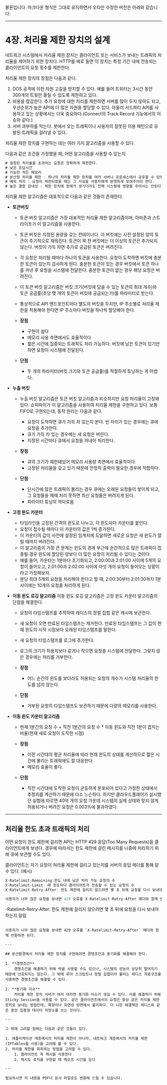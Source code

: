 물론입니다. 마크다운 형식은 그대로 유지하면서 오타만 수정한 버전은 아래와 같습니다:

---

# 4장. 처리율 제한 장치의 설계

네트워크 시스템에서 처리율 제한 장치는 클라이언트 또는 서비스가 보내는 트래픽의 처리율을 제어하기 위한 장치다. HTTP를 예로 들면 이 장치는 특정 기간 내에 전송되는 클라이언트의 요청 횟수를 제한한다.

처리율 제한 장치의 장점은 다음과 같다.

1. DOS 공격에 의한 자원 고갈을 방지할 수 있다. 예를 들어 트위터는 3시간 동안 300개의 트윗만 올릴 수 있도록 제한하고 있다.
2. 비용을 절감한다. 추가 요청에 대한 처리를 제한하면 서버를 많이 두지 않아도 되고, 우선순위가 높은 API에 더 많은 자원을 할당할 수 있다. 아울러 서드파티 API를 사용하고 있는 상황에서는 더욱 중요하다.(Connect의 Track Record 기능에서의 이슈와 같다.)
3. 서버 과부하를 막는다. 봇에서 오는 트래픽이나 사용자의 잘못된 이용 패턴으로 유발된 트래픽을 걸러낼 수 있다.

처리율 제한 장치를 구현하는 데는 여러 가지 알고리즘을 사용할 수 있다.

다음과 같은 조건을 가정했을 때, 어떤 알고리즘을 사용할 수 있는지

```jsx
# 설정된 처리율을 초과하는 요청은 정확하게 제한한다.
# 낮은 응답시간
# 가능한 적은 메모리
# 분산형 처리율 제한 : 하나의 처리율 제한 장치를 여러 서버나 프로세스에서 공유할 수 있어야 한다.
# 예외 처리 : 요청이 제한되었을 때는 그 사실을 사용자에게 분명하게 보여주어야 한다.
# 높은 결함 감내성 : 제한 장치에 장애가 생기더라도 전체 시스템에 영향을 주어서는 안된다.
```

처리율 제한 알고리즘은 대표적으로 다음과 같은 것들이 존재한다.

* **토큰버킷**

  * 토큰 버킷 알고리즘은 가장 대표적인 처리율 제한 알고리즘이며, 아마존과 스트라이프가 이 알고리즘을 사용한다.
  * 토큰 버킷은 지정된 용량을 갖는 컨테이너다. 이 버킷에는 사전 설정된 양의 토큰이 주기적으로 채워진다. 토큰이 꽉 찬 버킷에는 더 이상의 토큰은 추가되지 않는다. 버킷이 가득 차면 추가로 공급된 토큰은 버려진다.
  * 각 요청은 처리될 때마다 하나의 토큰을 사용한다. 요청이 도착하면 버킷에 충분한 토큰이 있는지 검사하게 된다. 충분한 토큰이 있는 경우 버킷에서 토큰 하나를 꺼낸 후 요청을 시스템에 전달한다. 충분한 토큰이 없는 경우 해당 요청은 버려진다.
  * 이 토큰 버킷 알고리즘은 버킷 크기(버킷에 담을 수 있는 토큰의 최대 개수)와 토큰 공급률(초당 몇 개의 토큰이 버킷에 공급되는가)를 파라미터로 받는다.
  * 통상적으로 API 엔드포인트마다 별도의 버킷을 두지만, IP 주소별로 처리율 제한을 적용해야 한다면 IP 주소마다 버킷을 하나씩 할당해야 한다.
  * **장점**

    * 구현이 쉽다
    * 메모리 사용 측면에서도 효율적이다
    * 짧은 시간에 집중되는 트래픽도 처리 가능하다. 버킷에 남은 토큰이 있기만 하면 요청이 시스템에 전달된다.
  * **단점**

    * 두 개의 파라미터(버킷 크기와 토큰 공급률)를 적절하게 튜닝하는 게 어렵다.

* **누출 버킷**

  * 누출 버킷 알고리즘은 토큰 버킷 알고리즘과 비슷하지만 요청 처리율이 고정돼있다. 쇼피파이가 이 알고리즘을 사용하여 처리율 제한을 구현하고 있다. 보통 FIFO로 구현되는데, 동작 원리는 다음과 같다.

    * 요청이 도착하면 큐가 가득 차 있는지 본다. 빈 자리가 있는 경우에는 큐에 요청을 추가한다.
    * 큐가 가득 차 있는 경우에는 새 요청은 버린다.
    * 지정된 시간마다 큐에서 요청을 꺼내어 처리한다.
  * **장점**

    * 큐의 크기가 제한돼있어 메모리 사용량 측면에서 효율적이다.
    * 고정된 처리율을 갖고 있기 때문에 안정적 출력이 필요한 경우에 적합하다.
  * **단점**

    * 단시간에 많은 트래픽이 몰리는 경우 큐에는 오래된 요청들이 쌓이게 되고, 그 요청들을 제때 처리 못하면 최신 요청들은 버려지게 된다.
    * 파라미터 튜닝의 까다로움

* **고정 윈도 카운터**

  * 타임라인을 고정된 간격의 윈도로 나누고, 각 윈도마다 카운터를 붙인다.
  * 요청이 접수될 때마다 이 카운터의 값은 1씩 증가한다.
  * 이 카운터의 값이 사전에 설정된 임계치에 도달하면 새로운 요청은 새 윈도가 열릴 때까지 버려진다.
  * 이 알고리즘의 가장 큰 문제는 윈도의 경계 부근에 순간적으로 많은 트래픽이 집중될 경우 윈도에 할당된 양보다 더 많은 요청이 처리될 수 있다는 것이다.
  * 예를 들어, 카운터는 1분마다 초기화되고, 2:00:00과 2:01:00 사이에 5개의 요청이 들어오고, 2:01:00과 2:02:00 사이에 다섯 개의 요청이 들어오는 상황이라고 가정해보자.
  * 분당 최대 5개의 요청을 처리해야 한다고 할 때, 2:00:30부터 2:01:30까지 1분 사이에는 10개의 요청을 처리하게 된다.

* **이동 윈도 로깅 알고리즘**
  이동 윈도 로깅 알고리즘은 고정 윈도 카운터 알고리즘의 단점을 해결한다.

  * 요청의 타임스탬프를 추적하여 레디스의 정렬 집합 같은 캐시에 보관한다.
  * 새 요청이 오면 만료된 타임스탬프는 제거한다. 만료된 타임스탬프는 그 값이 현재 윈도의 시작 시점보다 오래된 타임스탬프를 말한다.
  * 새 요청의 타임스탬프를 로그에 추가한다.
  * 로그의 크기가 허용치보다 같거나 작으면 요청을 시스템에 전달한다. 그렇지 않은 경우에는 처리를 거부한다.
  * **장점**

    * 어느 순간의 윈도를 보더라도 허용되는 요청의 개수가 시스템 처리율의 한도를 넘지 않는다.
  * **단점**

    * 거부된 요청의 타임스탬프도 보관하기 때문에 다량의 메모리를 사용한다.

* **이동 윈도 카운터 알고리즘**

  * 현재 1분간의 요청 수 + 직전 1분간의 요청 수 \* 이동 윈도와 직전 1분이 겹치는 비율(현재 새로 요청이 도착한 시점)
  * **장점**

    * 이전 시간대의 평균 처리율에 따라 현재 윈도의 상태를 계산하므로 짧은 시간에 몰리는 트래픽에도 잘 대응한다.
    * 메모리 효율이 좋다.
  * **단점**

    * 직전 시간대에 도착한 요청이 균등하게 분포되어 있다고 가정한 상태에서 추정치를 계산하기 때문에 다소 느슨하다. 하지만 클라우드플레어가 실시했던 실험에 따르면 40억 개의 요청 가운데 시스템의 실제 상태와 맞지 않게 허용되거나 버려진 요청은 0.003%에 불과하였다.

---

## 처리율 한도 초과 트래픽의 처리

어떤 요청이 한도 제한에 걸리면 API는 HTTP 429 응답(Too Many Requests)을 클라이언트에게 보낸다. 경우에 따라서는 한도 제한에 걸린 메시지를 나중에 처리하기 위해 큐에 보관할 수도 있다.

클라이언트는 자기 요청이 처리율 제한에 걸리고 있는지를 서버의 응답 헤더를 통해 알 수 있다. (예시)

```jsx
X-Ratelimit-Remaining:윈도 내에 남은 처리 가능 요청의 수
X-Ratelimit-Limit: 매 윈도마다 클라이어트가 전송할 수 있는 요청의 수
X-Ratelimit-Retry-After: 한도 제한에 걸리지 않으려면 몇 초 뒤에 요청을 다시 보내야 하는지 알림.

사용자가 너무 많은 요청을 보내면 429 오류를 X-Ratelimit-Retry-After 헤더와 함께 반환하면 된다
```


-Ratelimit-Retry-After: 한도 제한에 걸리지 않으려면 몇 초 뒤에 요청을 다시 보내야 하는지 알림

```

사용자가 너무 많은 요청을 보내면 429 오류를 `X-Ratelimit-Retry-After` 헤더와 함께 반환하면 된다.

---

## 분산환경에서 처리율 제한 장치를 구현하려면 경쟁조건과 동기화를 해결해야 한다.

1. **경쟁조건**  
    경쟁조건을 해결하기 위해 락을 사용할 수도 있으나, 시스템의 성능이 상당히 떨어지기 때문에 선호되지는 않는다. 그 밖에 루아 스크립트나 정렬 집합이라 불리는 레디스 자료구조를 사용하면 경쟁조건을 해결할 수 있다.

2. **동기화 이슈**  
    처리율 제한 장치 서버가 여러 대라면 동기화 이슈가 생길 수 있다. 이를 해결하기 위해 Sticky Session을 사용할 수 있다. 같은 클라이언트에서의 요청은 항상 같은 처리율 제한 장치로 보내는 방법인데, 확장이나 유연성 방면에서 불리하다. 더 나은 해결책은 레디스와 같은 중앙 집중형 데이터 저장소를 쓰는 것이다.

---

그 밖에 고려할 점에는 다음과 같은 것들이 있다.

1. 애플리케이션 계층에서의 처리율 제한이 아니라, 네트워크 계층에서의 처리율 제한(IPTables를 사용)을 고려해 볼 수 있다.  
2. 처리율 제한을 회피하는 방법을 고려할 수 있다.  
    1. 클라이언트 측 캐시를 사용한다  
    2. 재시도 로직을 구현할 때 백오프 시간을 둔다  

---

필요하시면 이 내용을 PDF나 문서 파일로도 변환해 드릴 수 있습니다.
```
